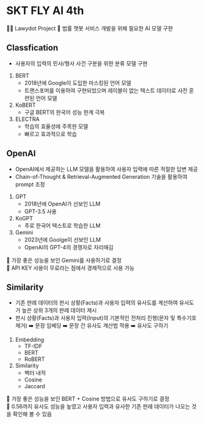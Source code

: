 # SKT FLY AI 4th

👨‍⚖️ Lawydot Project
🤖 법률 챗봇 서비스 개발을 위해 필요한 AI 모델 구현

## Classfication

- 사용자의 입력의 민사/형사 사건 구분을 위한 분류 모델 구현

1. BERT
   - 2018년에 Google이 도입한 마스킹된 언어 모델
   - 트랜스포머를 이용하여 구현되었으며 레이블이 없는 텍스트 데이터로 사전 훈련된 언어 모델
2. KoBERT
   - 구글 BERT의 한국어 성능 한계 극복
3. ELECTRA
   - 학습의 효율성에 주목한 모델
   - 빠르고 효과적으로 학습

## OpenAI

- OpenAI에서 제공하는 LLM 모델을 활용하여 사용자 입력에 따른 적절한 답변 제공
- Chain-of-Thought & Retrieval-Augmented Generation 기술을 활용하여 prompt 조정

1. GPT
   - 2018년에 OpenAI가 선보인 LLM
   - GPT-3.5 사용
2. KoGPT
   - 주로 한국어 텍스트로 학습한 LLM
3. Gemini
   - 2023년에 Goolge이 선보인 LLM
   - OpenAI의 GPT-4의 경쟁자로 자리매김

📍 가장 좋은 성능을 보인 Gemini를 사용하기로 결정  
📍 API KEY 사용이 무료라는 점에서 경제적으로 사용 가능

## Similarity

- 기존 판례 데이터의 판시 상황(Facts)과 사용자 입력의 유사도를 계산하여 유사도가 높은 상위 3개의 판례 데이터 제시
- 판시 상황(Facts)과 사용자 입력(Input)의 기본적인 전처리 진행(문자 및 특수기호 제거) ➡️ 문장 임베딩 ➡️ 문장 간 유사도 계산법 적용 ➡️ 유사도 구하기

1. Embedding
   - TF-IDF
   - BERT
   - RoBERT
2. Similarity
   - 벡터 내적
   - Cosine
   - Jaccard

📍 가장 좋은 성능을 보인 BERT + Cosine 방법으로 유사도 구하기로 결정  
📍 0.56까지 유사도 성능을 높였고 사용자 입력과 유사한 기존 판례 데이터가 나오는 것을 확인해 볼 수 있음
